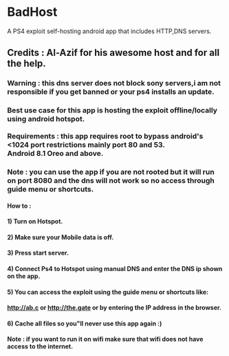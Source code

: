 # BadHost
A PS4 exploit self-hosting android app that includes HTTP,DNS servers.
## Credits : Al-Azif for his awesome host and for all the help.
### Warning : this dns server does not block sony servers,i am not responsible if you get banned or your ps4 installs an update.
### Best use case for this app is hosting the exploit offline/locally using android hotspot.<br/><br/>Requirements : this app requires root to bypass android\'s <1024 port restrictions mainly port 80 and 53.<br/>Android 8.1 Oreo and above.<br/>
### Note : you can use the app if you are not rooted but it will run on port 8080 and the dns will not work so no access through guide menu or shortcuts.  
#### How to : 
#### 1) Turn on Hotspot.
#### 2) Make sure your Mobile data is off.
#### 3) Press start server.
#### 4) Connect Ps4 to Hotspot using manual DNS and enter the DNS ip shown on the app.
#### 5) You can access the exploit using the guide menu or shortcuts like: 
#### http://ab.c or http://the.gate or by entering the IP address in the browser.
#### 6) Cache all files so you"ll never use this app again :)
#### Note : if you want to run it on wifi make sure that wifi does not have access to the internet.
<br/>

